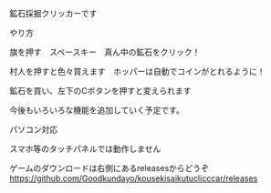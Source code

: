 鉱石採掘クリッカーです

やり方

旗を押す　スペースキー　真ん中の鉱石をクリック！

村人を押すと色々買えます　ホッパーは自動でコインがとれるように！

鉱石を買い、左下のCボタンを押すと変えられます

今後もいろいろな機能を追加していく予定です。

パソコン対応

スマホ等のタッチパネルでは動作しません

ゲームのダウンロードは右側にあるreleasesからどうぞ
https://github.com/Goodkundayo/kousekisaikutuclicccar/releases
